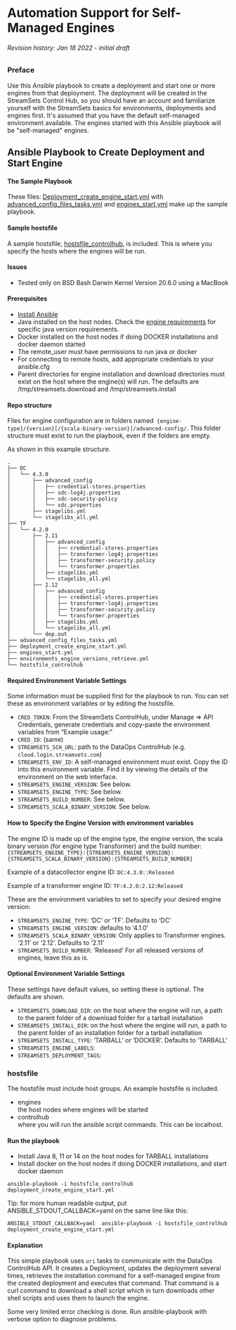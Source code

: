 

<!-----

Conversion notes:

* Docs to Markdown version 1.0β33
* Wed Jan 19 2022 08:56:50 GMT-0800 (PST)
* Source doc: Automation Support for Self Managed Engines
----->


# Automation Support for Self-Managed Engines


###### Revision history: Jan 18 2022 - initial draft


### Preface
Use this Ansible playbook to create a deployment and start one or more engines from that deployment. The deployment will be created in 
the StreamSets Control Hub, so you should have an account and familiarize yourself with the StreamSets basics for 
environments, deployments and engines first. It's assumed that you have the default self-managed environment available.
The engines started with this Ansible playbook will be "self-managed" engines.


## Ansible Playbook to **Create Deployment and Start Engine**

#### The Sample Playbook

These files: [Deployment_create_engine_start.yml](https://github.com/streamsets/sample-dataops-deployment-ansible/blob/main/deployment_create_engine_start.yml)
with [advanced_config_files_tasks.yml](https://github.com/streamsets/sample-dataops-deployment-ansible/blob/main/advanced_config_files_tasks.yml)
and [engines_start.yml](https://github.com/streamsets/sample-dataops-deployment-ansible/blob/main/engines_start.yml)
make up the sample playbook.


#### Sample hostsfile

A sample hostsfile, [hostsfile_controlhub](https://github.com/streamsets/sample-dataops-deployment-ansible/blob/main/hostsfile_controlhub),
is included. This is where you specify the hosts where the engines will be run.


#### Issues



* Tested only on BSD Bash Darwin Kernel Version 20.6.0 using a MacBook 


#### Prerequisites


* [Install Ansible](https://docs.ansible.com/ansible/latest/installation_guide/intro_installation.html)
* Java installed on the host nodes. Check the [engine requirements](https://docs.streamsets.com/portal/platform-datacollector/latest/datacollector/UserGuide/Installation/Requirements.html#concept_vzg_n2p_kq) 
for specific java version requirements.
* Docker installed on the host nodes if doing DOCKER installations and docker daemon started
* The remote_user must have permissions to run java or docker
* For connecting to remote hosts, add appropriate credentials to your ansible.cfg
* Parent directories for engine installation and download directories must exist on the host where the engine(s) will run. The defaults are /tmp/streamsets.download and /tmp/streamsets.install


#### Repo structure

Files for engine configuration are in folders named` {engine-type}/{version}[/{scala-binary-version}]/advanced-config/`. This folder structure must exist to run the playbook, even if the folders are empty.

As shown in this example structure.


```
.
├── DC
│   └── 4.3.0
│       ├── advanced_config
│       │   ├── credential-stores.properties
│       │   ├── sdc-log4j.properties
│       │   ├── sdc-security-policy
│       │   └── sdc.properties
│       ├── stagelibs.yml
│       └── stagelibs_all.yml
├── TF
│   └── 4.2.0
│       ├── 2.11
│       │   ├── advanced_config
│       │   │   ├── credential-stores.properties
│       │   │   ├── transformer-log4j.properties
│       │   │   ├── transformer-security.policy
│       │   │   └── transformer.properties
│       │   ├── stagelibs.yml
│       │   └── stagelibs_all.yml
│       ├── 2.12
│       │   ├── advanced_config
│       │   │   ├── credential-stores.properties
│       │   │   ├── transformer-log4j.properties
│       │   │   ├── transformer-security.policy
│       │   │   └── transformer.properties
│       │   ├── stagelibs.yml
│       │   └── stagelibs_all.yml
│       └── dep.out
├── advanced_config_files_tasks.yml
├── deployment_create_engine_start.yml
├── engines_start.yml
├── environments_engine_versions_retrieve.yml
└── hostsfile_controlhub
```



#### Required Environment Variable Settings

Some information must be supplied first for the playbook to run. You can set these as environment variables or by editing the hostsfile.



* `CRED_TOKEN`: From the StreamSets ControlHub, under Manage => API Credentials, generate credentials and copy-paste the environment variables from “Example usage:”
* `CRED_ID`: (same)
* `STREAMSETS_SCH_URL`: path to the DataOps ControlHub (e.g. `cloud.login.streamsets.com`)
* `STREAMSETS_ENV_ID`: A self-managed environment must exist. Copy the ID into this environment variable. 
Find it by viewing the details of the environment on the web interface.
* `STREAMSETS_ENGINE_VERSION`: See below.
* `STREAMSETS_ENGINE_TYPE`: See below.
* `STREAMSETS_BUILD_NUMBER`: See below.
* `STREAMSETS_SCALA_BINARY_VERSION`: See below.

#### How to Specify the Engine Version with environment variables

The engine ID is made up of the engine type, the engine version, the scala binary version (for engine type Transformer) and the build number:
`{STREAMSETS_ENGINE_TYPE}:{STREAMSETS_ENGINE_VERSION}:{STREAMSETS_SCALA_BINARY_VERSION}:{STREAMSETS_BUILD_NUMBER}`

Example of a datacollector engine ID: `DC:4.3.0::Released`

Example of a transformer engine ID: `TF:4.2.0:2.12:Released`

These are the environment variables to set to specify your desired engine version:
* `STREAMSETS_ENGINE_TYPE`: ‘DC’ or ‘TF’. Defaults to ‘DC’
* `STREAMSETS_ENGINE_VERSION`: defaults to ‘4.1.0’
* `STREAMSETS_SCALA_BINARY_VERSION`: Only applies to Transformer engines. ‘2.11’ or ‘2.12’. Defaults to ‘2.11’
* `STREAMSETS_BUILD_NUMBER`: ‘Released’  For all released versions of engines, leave this as is.


#### Optional Environment Variable Settings

These settings have default values, so setting these is optional. The defaults are shown.

* `STREAMSETS_DOWNLOAD_DIR`: on the host where the engine will run, a path to the parent folder of a download folder for a tarball installation
* `STREAMSETS_INSTALL_DIR`: on the host where the engine will run, a path to the parent folder of an installation folder for a tarball installation
* `STREAMSETS_INSTALL_TYPE`: ‘TARBALL’ or ‘DOCKER’. Defaults to ‘TARBALL’
* `STREAMSETS_ENGINE_LABELS`:
* `STREAMSETS_DEPLOYMENT_TAGS`:


### hostsfile

The hostsfile must include host groups. An example hostsfile is included.
* engines<br>the host nodes where engines will be started
* controlhub<br>where you will run the ansible script commands. This can be localhost.



#### Run the playbook

* Install Java 8, 11 or 14 on the host nodes for TARBALL installations
* Install docker on the host nodes if doing DOCKER installations, and start docker daemon

```
ansible-playbook -i hostsfile_controlhub deployment_create_engine_start.yml
```

Tip: for more human readable output, put ANSIBLE_STDOUT_CALLBACK=yaml on the same line like this:


```
ANSIBLE_STDOUT_CALLBACK=yaml  ansible-playbook -i hostsfile_controlhub deployment_create_engine_start.yml
```


#### Explanation

This simple playbook uses `uri` tasks to communicate with the DataOps ControlHub API. It creates a Deployment, 
updates the deployment several times, retrieves the installation command for a self-managed engine from the created 
deployment and executes that command. That command is a curl command to download a shell script which in turn downloads 
other shell scripts and uses them to launch the engine.

Some very limited error checking is done. Run ansible-playbook with verbose option to diagnose problems.

